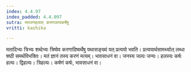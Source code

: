 ```yaml
---
index: 4.4.97
index_padded: 4.4.097
sutra: मतजनहलात् करणजल्पकर्षेषु
vritti: kashika

---
```

मतादिभ्यः त्रिभ्यः शब्देभ्यः त्रिष्वेव करणादिष्वर्थेषु यथासङ्ख्यं यत् प्रत्ययो भवति। प्रत्ययार्थसामर्थ्याल् लब्धा षष्ठी समर्थविभक्तिः। मतं ज्ञानं तस्य करणं मत्यम्। भावसाधनं वा। जनस्य जल्पः जन्यः। हलस्यः कर्षः हल्यः। द्विहल्यः। त्रिहल्यः। कर्षणं कर्षः, भावसाधनं वा।